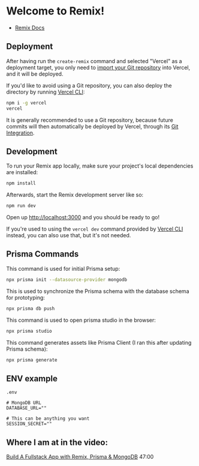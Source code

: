 # Welcome to Remix!

- [Remix Docs](https://remix.run/docs)

## Deployment

After having run the `create-remix` command and selected "Vercel" as a deployment target, you only need to [import your Git repository](https://vercel.com/new) into Vercel, and it will be deployed.

If you'd like to avoid using a Git repository, you can also deploy the directory by running [Vercel CLI](https://vercel.com/cli):

```sh
npm i -g vercel
vercel
```

It is generally recommended to use a Git repository, because future commits will then automatically be deployed by Vercel, through its [Git Integration](https://vercel.com/docs/concepts/git).

## Development

To run your Remix app locally, make sure your project's local dependencies are installed:

```sh
npm install
```

Afterwards, start the Remix development server like so:

```sh
npm run dev
```

Open up [http://localhost:3000](http://localhost:3000) and you should be ready to go!

If you're used to using the `vercel dev` command provided by [Vercel CLI](https://vercel.com/cli) instead, you can also use that, but it's not needed.

## Prisma Commands

This command is used for initial Prisma setup:

```bash
npx prisma init --datasource-provider mongodb
```

This is used to synchronize the Prisma schema with the database schema for prototyping:

```bash
npx prisma db push
```

This command is used to open prisma studio in the browser:

```bash
npx prisma studio
```

This command generates assets like Prisma Client (I ran this after updating Prisma schema):

```bash
npx prisma generate
```

## ENV example

`.env`

```
# MongoDB URL
DATABASE_URL=""

# This can be anything you want
SESSION_SECRET=""
```

## Where I am at in the video:

[Build A Fullstack App with Remix, Prisma & MongoDB](https://www.youtube.com/watch?v=vR33ZRJekHk)
47:00
